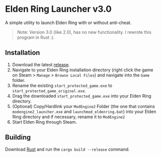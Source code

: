 # Elden Ring Launcher v3.0

A simple utility to launch Elden Ring with or without anti-cheat.

> Note: Version 3.0 (like 2.0), has no new functionality. I rewrote this program in Rust :).

## Installation

1. Download the latest [release](https://github.com/v-maxson/EldenRingLauncher/releases/latest).
2. Navigate to your Elden Ring installation directory (right click the game on Steam > `Manage` > `Browse Local Files`)
   and navigate into the `Game` folder.
3. Rename the existing `start_protected_game.exe` to `start_protected_game_original.exe`.
4. Drag the downloaded `start_protected_game.exe` into your Elden Ring directory.
5. (Optional) Copy/Hardlink your `ModEngine2` Folder (the one that contains `modengine2_launcher.exe` and `launchmod_eldenring.bat`) into your Elden Ring directory and if necessary, rename it to `ModEngine2`
6. Start Elden Ring through Steam.

## Building

Download [Rust](https://www.rust-lang.org/tools/install) and run the `cargo build --release` command.
